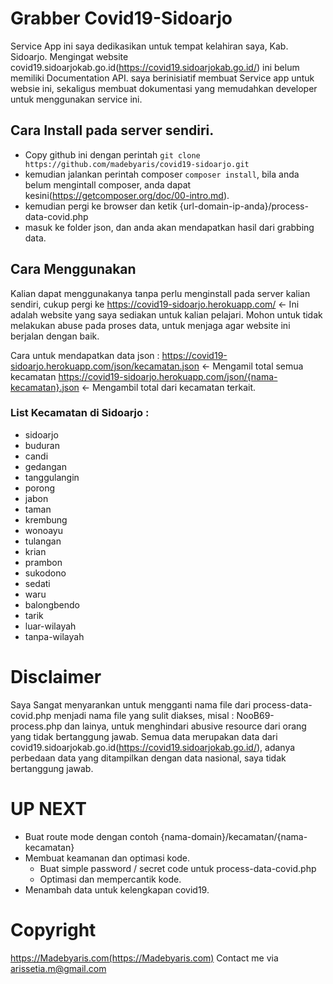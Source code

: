 # Grabber Covid19-Sidoarjo

Service App ini saya dedikasikan untuk tempat kelahiran saya, Kab. Sidoarjo.
Mengingat website covid19.sidoarjokab.go.id(https://covid19.sidoarjokab.go.id/) ini belum memiliki Documentation API. saya berinisiatif membuat Service app untuk websie ini, sekaligus membuat dokumentasi yang memudahkan developer untuk menggunakan service ini.


## Cara Install pada server sendiri.
- Copy github ini dengan perintah `git clone https://github.com/madebyaris/covid19-sidoarjo.git`
- kemudian jalankan perintah composer `composer install`, bila anda belum mengintall composer, anda dapat kesini(https://getcomposer.org/doc/00-intro.md).
- kemudian pergi ke browser dan ketik {url-domain-ip-anda}/process-data-covid.php
- masuk ke folder json, dan anda akan mendapatkan hasil dari grabbing data.


## Cara Menggunakan
Kalian dapat menggunakanya tanpa perlu menginstall pada server kalian sendiri, cukup pergi ke
https://covid19-sidoarjo.herokuapp.com/ <- Ini adalah website yang saya sediakan untuk kalian pelajari. Mohon untuk tidak melakukan abuse pada proses data, untuk menjaga agar website ini berjalan dengan baik.

Cara untuk mendapatkan data json :
https://covid19-sidoarjo.herokuapp.com/json/kecamatan.json <- Mengamil total semua kecamatan
https://covid19-sidoarjo.herokuapp.com/json/{nama-kecamatan}.json <- Mengambil total dari kecamatan terkait.

### List Kecamatan di Sidoarjo :
- sidoarjo
- buduran
- candi
- gedangan
- tanggulangin
- porong
- jabon
- taman
- krembung
- wonoayu
- tulangan
- krian
- prambon
- sukodono
- sedati
- waru
- balongbendo
- tarik
- luar-wilayah
- tanpa-wilayah

# Disclaimer
Saya Sangat menyarankan untuk mengganti nama file dari process-data-covid.php menjadi nama file yang sulit diakses, misal : NooB69-process.php dan lainya, untuk menghindari abusive resource dari orang yang tidak bertanggung jawab.
Semua data merupakan data dari covid19.sidoarjokab.go.id(https://covid19.sidoarjokab.go.id/), adanya perbedaan data yang ditampilkan dengan data nasional, saya tidak bertanggung jawab.


# UP NEXT
- Buat route mode dengan contoh {nama-domain}/kecamatan/{nama-kecamatan}
- Membuat keamanan dan optimasi kode.
    - Buat simple password / secret code untuk process-data-covid.php
    - Optimasi dan mempercantik kode.
- Menambah data untuk kelengkapan covid19.


# Copyright
https://Madebyaris.com(https://Madebyaris.com)
Contact me via arissetia.m@gmail.com
